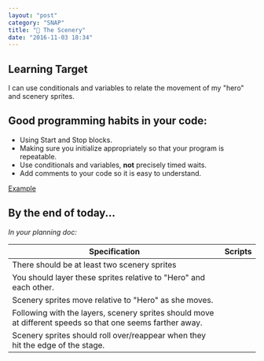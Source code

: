 ```yaml
---
layout: "post"
category: "SNAP"
title: "🗻 The Scenery"
date: "2016-11-03 18:34"
---
```


## Learning Target
I can use conditionals and variables to relate the movement of my "hero" and scenery sprites.

## Good programming habits in your code:

- Using Start and Stop blocks.
- Making sure you initialize appropriately so that your program is repeatable.
- Use conditionals and variables, **not** precisely timed waits.
- Add comments to your code so it is easy to understand.

[Example](http://snap.berkeley.edu/snapsource/snap.html#present:Username=223bsk&ProjectName=Mario)

## By the end of today...
_In your planning doc:_

| Specification | Scripts |
| -- | -- |
| There should be at least two scenery sprites | |
| You should layer these sprites relative to "Hero" and each other. | |
| Scenery sprites move relative to "Hero" as she moves. | |
| Following with the layers, scenery sprites should move at different speeds so that one seems farther away. | |
| Scenery sprites should roll over/reappear when they hit the edge of the stage. |  |
